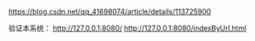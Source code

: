 
https://blog.csdn.net/qq_41698074/article/details/113725900


验证本系统：
http://127.0.0.1:8080/
http://127.0.0.1:8080/indexByUrl.html